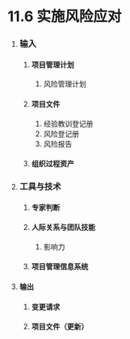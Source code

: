 # 11.6 实施风险应对

1. ### 输入

   1. #### 项目管理计划

      1. 风险管理计划

   2. #### 项目文件

      1. 经验教训登记册
      2. 风险登记册
      3. 风险报告

   3. #### 组织过程资产

2. ### 工具与技术

   1. #### 专家判断

   2. #### 人际关系与团队技能

      1. 影响力

   3. #### 项目管理信息系统

3. #### 输出

   1. #### 变更请求

   2. #### 项目文件（更新）
